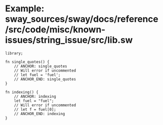 # Example: sway_sources/sway/docs/reference/src/code/misc/known-issues/string_issue/src/lib.sw

```sway
library;

fn single_quotes() {
    // ANCHOR: single_quotes
    // Will error if uncommented
    // let fuel = 'fuel';
    // ANCHOR_END: single_quotes
}

fn indexing() {
    // ANCHOR: indexing
    let fuel = "fuel";
    // Will error if uncommented
    // let f = fuel[0];
    // ANCHOR_END: indexing
}

```
